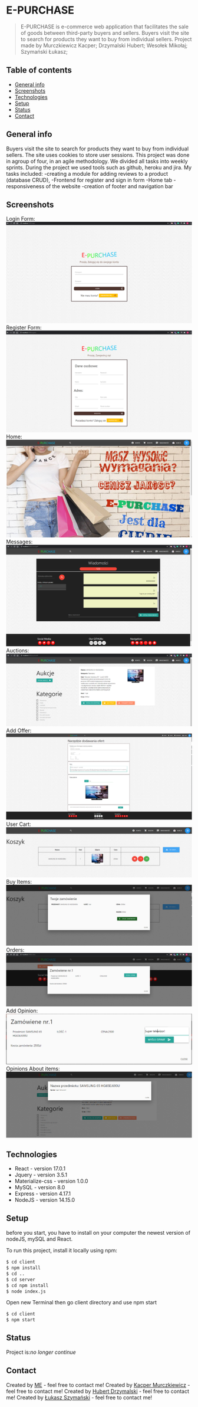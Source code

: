 # E-PURCHASE
> E-PURCHASE is e-commerce web application that facilitates the sale of goods between third-party buyers and sellers. Buyers visit the site to search for products they want to buy from individual sellers. 
> Project made by Murczkiewicz Kacper;  Drzymalski Hubert;  Wesołek Mikołaj;  Szymański Łukasz;

## Table of contents
* [General info](#general-info)
* [Screenshots](#screenshots)
* [Technologies](#technologies)
* [Setup](#setup)
* [Status](#status)
* [Contact](#contact)

## General info
Buyers visit the site to search for products they want to buy from individual sellers. 
The site uses cookies to store user sessions. This project was done in agroup of four, in an agile methodology. 
We divided all tasks into weekly sprints. 
During the project we used tools such as github, heroku and jira. My tasks included:
-creating a module for adding reviews to a product (database CRUD),
-Frontend for register and sign in form
-Home tab
-responsiveness of the website
-creation of footer and navigation bar

## Screenshots
Login Form:
![Example screenshot](./ImagesOfEPurchase/loginForm.PNG)
Register Form:
![Example screenshot](./ImagesOfEPurchase/registerForm.PNG)
Home:
![Example screenshot](./ImagesOfEPurchase/mainWebsite.PNG)
Messages:
![Example screenshot](./ImagesOfEPurchase/message.PNG)
Auctions:
![Example screenshot](./ImagesOfEPurchase/auctions.PNG)
Add Offer:
![Example screenshot](./ImagesOfEPurchase/addOffer.PNG)
User Cart:
![Example screenshot](./ImagesOfEPurchase/cart.PNG)
Buy Items:
![Example screenshot](./ImagesOfEPurchase/buy.PNG)
Orders:
![Example screenshot](./ImagesOfEPurchase/orders.PNG)
Add Opinion:
![Example screenshot](./ImagesOfEPurchase/sendOpinion.PNG)
Opinions About items:
![Example screenshot](./ImagesOfEPurchase/opinion.PNG)

## Technologies
* React - version 17.0.1
* Jquery - version 3.5.1
* Materialize-css - version 1.0.0
* MySQL - version 8.0
* Express - version 4.17.1
* NodeJS - version 14.15.0
## Setup

before you start, you have to install on your computer the newest version of nodeJS, mySQL and React.

To run this project, install it locally using npm:

```
$ cd client
$ npm install
$ cd ..
$ cd server
$ cd npm install
$ node index.js
```
Open new Terminal then go client directory and use npm start

```
$ cd client
$ npm start
```

## Status
Project is:_no longer continue_ 


## Contact
Created by [ME](https://github.com/wesoly97) - feel free to contact me!
Created by [Kacper Murczkiewicz](https://github.com/kmurczkiewicz) - feel free to contact me!
Created by [Hubert Drzymalski](https://github.com/HubertDrzymalski) - feel free to contact me!
Created by [Łukasz Szymański](https://github.com/szyman-9) - feel free to contact me!
